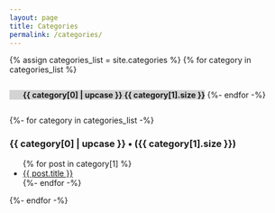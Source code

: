 ```yaml
---
layout: page
title: Categories
permalink: /categories/
---
```


{% assign categories_list = site.categories %}
{% for category in categories_list %}
  <ul style="font-weight:bold; display: inline-block; background-color: lightgrey" >{{ category[0] | upcase }} 
    <li style="list-style-type: none; display: inline-block" class="post_count">{{ category[1].size }}</li>
  </ul>
{%- endfor -%}

{%- for category in categories_list -%}

  <h3>{{ category[0] | upcase }} <span class="post_count"> • ({{ category[1].size }})</span></h3>
  <ul>
    {% for post in category[1] %}
      <li><a href="{{ post.url }}">{{ post.title }}</a></li>
    {%- endfor -%}
  </ul>
{%- endfor -%}


